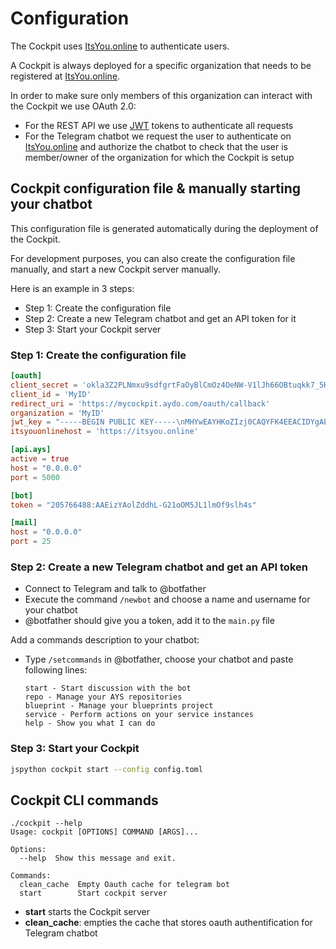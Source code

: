 # Configuration

The Cockpit uses [ItsYou.online](https://itsyou.online/) to authenticate users.

A Cockpit is always deployed for a specific organization that needs to be registered at [ItsYou.online](https://itsyou.online/).

In order to make sure only members of this organization can interact with the Cockpit we use OAuth 2.0:

- For the REST API we use [JWT](https://jwt.io/) tokens to authenticate all requests
- For the Telegram chatbot we request the user to authenticate on [ItsYou.online](https://itsyou.online/) and authorize the chatbot to check that the user is member/owner of the organization for which the Cockpit is setup


## Cockpit configuration file & manually starting your chatbot

This configuration file is generated automatically during the deployment of the Cockpit.

For development purposes, you can also create the configuration file manually, and start a new Cockpit server manually.

Here is an example in 3 steps:
- Step 1: Create the configuration file
- Step 2: Create a new Telegram chatbot and get an API token for it
- Step 3: Start your Cockpit server


### Step 1: Create the configuration file

```toml
[oauth]
client_secret = 'okla3Z2PLNmxu9sdfgrtFaOyBlCmOz4OeNW-V1lJh66OBtuqkk7_5H'
client_id = 'MyID'
redirect_uri = 'https://mycockpit.aydo.com/oauth/callback'
organization = 'MyID'
jwt_key = "-----BEGIN PUBLIC KEY-----\nMHYwEAYHKoZIzj0CAQYFK4EEACIDYgAES5X8XrfKdx9gYayFITc89wad4usrk0n2\n7MjiGYvqalizeSWTHEpnd7oea9IQ8T5oJjMVH5cc0H5tFSKilFFeh//wngxIyny6\n6+Vq5t5B0V0Ehy01+2ceEon2Y0XDkIKv\n-----END PUBLIC KEY-----"
itsyouonlinehost = 'https://itsyou.online'

[api.ays]
active = true
host = "0.0.0.0"
port = 5000

[bot]
token = "205766488:AAEizYAolZddhL-G21oOM5JL1lmOf9slh4s"

[mail]
host = "0.0.0.0"
port = 25
```


### Step 2: Create a new Telegram chatbot and get an API token

- Connect to Telegram and talk to @botfather
- Execute the command `/newbot` and choose a name and username for your chatbot
- @botfather should give you a token, add it to the `main.py` file


Add a commands description to your chatbot:

- Type `/setcommands` in @botfather, choose your chatbot and paste following lines:

  ```
  start - Start discussion with the bot
  repo - Manage your AYS repositories
  blueprint - Manage your blueprints project
  service - Perform actions on your service instances
  help - Show you what I can do
  ```


### Step 3: Start your Cockpit

```bash
jspython cockpit start --config config.toml
```


## Cockpit CLI commands

```
./cockpit --help
Usage: cockpit [OPTIONS] COMMAND [ARGS]...

Options:
  --help  Show this message and exit.

Commands:
  clean_cache  Empty Oauth cache for telegram bot
  start        Start cockpit server

```

- **start** starts the Cockpit server
- **clean_cache**: empties the cache that stores oauth authentification for Telegram chatbot
